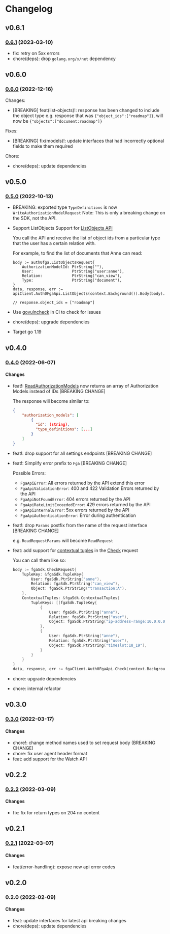 # Changelog

## v0.6.1

### [0.6.1](https://github.com/auth0-lab/fga-go-sdk/compare/v0.6.0...v0.6.1) (2023-03-10)

- fix: retry on 5xx errors
- chore(deps): drop `golang.org/x/net` dependency

## v0.6.0

### [0.6.0](https://github.com/auth0-lab/fga-go-sdk/compare/v0.5.0...v0.6.0) (2022-12-16)

Changes:
- [BREAKING] feat(list-objects)!: response has been changed to include the object type
    e.g. response that was `{"object_ids":["roadmap"]}`, will now be `{"objects":["document:roadmap"]}`

Fixes:
- [BREAKING] fix(models)!: update interfaces that had incorrectly optional fields to make them required

Chore:
- chore(deps): update dependencies

## v0.5.0

### [0.5.0](https://github.com/auth0-lab/fga-go-sdk/compare/v0.4.0...v0.5.0) (2022-10-13)
- BREAKING: exported type `TypeDefinitions` is now `WriteAuthorizationModelRequest`
    Note: This is only a breaking change on the SDK, not the API.
- Support ListObjects
    Support for [ListObjects API](https://docs.fga.dev/api/service#/Relationship%20Queries/ListObjects)

    You call the API and receive the list of object ids from a particular type that the user has a certain relation with.

    For example, to find the list of documents that Anne can read:

    ```golang
    body := auth0fga.ListObjectsRequest{
        AuthorizationModelId: PtrString(""),
        User:                 PtrString("user:anne"),
        Relation:             PtrString("can_view"),
        Type:                 PtrString("document"),
    }
    data, response, err := apiClient.Auth0FgaApi.ListObjects(context.Background()).Body(body).Execute()

    // response.object_ids = ["roadmap"]
    ```
- Use [govulncheck](https://go.dev/blog/vuln) in CI to check for issues
- chore(deps): upgrade dependencies
- Target go 1.19

## v0.4.0

### [0.4.0](https://github.com/auth0-lab/fga-go-sdk/compare/v0.3.0...v0.4.0) (2022-06-07)

#### Changes
- feat!: [ReadAuthorizationModels](https://docs.fga.dev/api/service#/Store%20Models/ReadAuthorizationModels) now returns an array of Authorization Models instead of IDs [BREAKING CHANGE]

    The response will become similar to:
    ```json
    {
        "authorization_models": [
            {
              "id": (string),
              "type_definitions": [...]
            }
        ]
    }
    ```
- feat!: drop support for all settings endpoints [BREAKING CHANGE]
- feat!: Simplify error prefix to `Fga` [BREAKING CHANGE]

    Possible Errors:
    - `FgaApiError`: All errors returned by the API extend this error
    - `FgaApiValidationError`: 400 and 422 Validation Errors returned by the API
    - `FgaApiNotFoundError`: 404 errors returned by the API
    - `FgaApiRateLimitExceededError`: 429 errors returned by the API
    - `FgaApiInternalError`: 5xx errors returned by the API
    - `FgaApiAuthenticationError`: Error during authentication
- feat!: drop `Params` postfix from the name of the request interface [BREAKING CHANGE]

  e.g. `ReadRequestParams` will become `ReadRequest`
- feat: add support for [contextual tuples](https://docs.fga.dev/intro/auth0-fga-concepts#what-are-contextual-tuples) in the [Check](https://docs.fga.dev/api/service#/Tuples/Check) request

    You can call them like so:
    ```go
    body := fgaSdk.CheckRequest{
        TupleKey: &fgaSdk.TupleKey{
            User: fgaSdk.PtrString("anne"),
            Relation: fgaSdk.PtrString("can_view"),
            Object: fgaSdk.PtrString("transaction:A"),
        },
        ContextualTuples: &fgaSdk.ContextualTuples{
            TupleKeys: []fgaSdk.TupleKey{
                {
                    User: fgaSdk.PtrString("anne"),
                    Relation: fgaSdk.PtrString("user"),
                    Object: fgaSdk.PtrString("ip-address-range:10.0.0.0/16"),
                },
                {
                    User: fgaSdk.PtrString("anne"),
                    Relation: fgaSdk.PtrString("user"),
                    Object: fgaSdk.PtrString("timeslot:18_19"),
                }
            }
        }
    }
    data, response, err := fgaClient.Auth0FgaApi.Check(context.Background()).Body(body).Execute()
    ```
- chore: upgrade dependencies
- chore: internal refactor

## v0.3.0

### [0.3.0](https://github.com/auth0-lab/fga-go-sdk/compare/v0.2.2...v0.3.0) (2022-03-17)

#### Changes
- chore!: change method names used to set request body (BREAKING CHANGE)
- chore: fix user agent header format
- feat: add support for the Watch API

## v0.2.2

### [0.2.2](https://github.com/auth0-lab/fga-go-sdk/compare/v0.2.1...v0.2.2) (2022-03-09)

#### Changes
- fix: fix for return types on 204 no content

## v0.2.1

### [0.2.1](https://github.com/auth0-lab/fga-go-sdk/compare/v0.2.0...v0.2.1) (2022-03-07)

#### Changes
- feat(error-handling): expose new api error codes

## v0.2.0

### 0.2.0 (2022-02-09)

#### Changes
- feat: update interfaces for latest api breaking changes
- chore(deps): update dependencies
